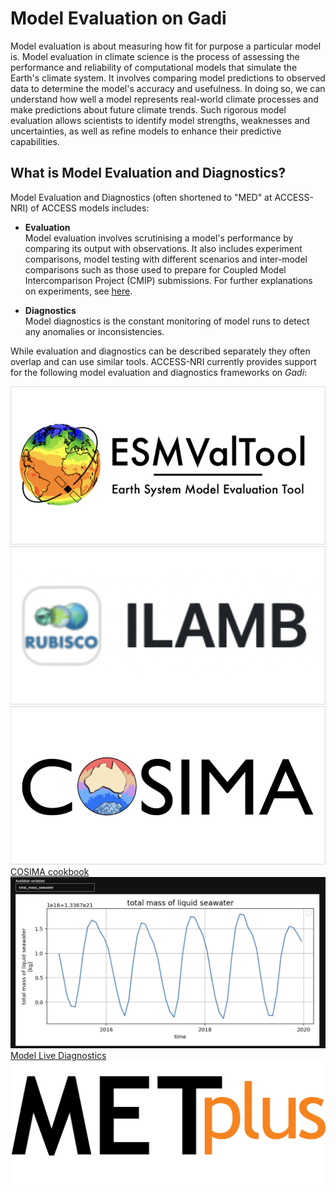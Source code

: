 # Model Evaluation on Gadi

Model evaluation is about measuring how fit for purpose a particular model is. Model evaluation in climate science is the process of assessing the performance and reliability of computational models that simulate the Earth's climate system. It involves comparing model predictions to observed data to determine the model's accuracy and usefulness. In doing so, we can understand how well a model represents real-world climate processes and make predictions about future climate trends. Such rigorous model evaluation allows scientists to identify model strengths, weaknesses and uncertainties, as well as refine models to enhance their predictive capabilities. 

## What is Model Evaluation and Diagnostics?

Model Evaluation and Diagnostics (often shortened to "MED" at ACCESS-NRI) of ACCESS models includes:

- **Evaluation**<br>
    Model evaluation involves scrutinising a model's performance by comparing its output with observations. It also includes experiment comparisons, model testing with different scenarios and inter-model comparisons such as those used to prepare for Coupled Model Intercomparison Project (CMIP) submissions. For further explanations on experiments, see [here](../../about/user_support/#frequently-asked-questions-faq).

- **Diagnostics**<br>
    Model diagnostics is the constant monitoring of model runs to detect any anomalies or inconsistencies. 


While evaluation and diagnostics can be described separately they often overlap and can use similar tools. ACCESS-NRI currently provides support for the following model evaluation and diagnostics frameworks on <i>Gadi</i>:

<div class="card-container">
    <a href="esmvaltool_workflow" class="vertical-card aspect-ratio2to1">
        <div class="card-image-container">
            <img src="../../assets/model_evaluation/logo_esmvaltool.png" alt="ESMValTool" class="img-cover"></img>
        </div>
        <!--<div class="card-text-container bold">ESMValTool</div> -->
    </a>
    <a href="ilamb_workflow" class="vertical-card aspect-ratio2to1">
        <div class="card-image-container">
            <img src="../../assets/model_evaluation/logo_ilamb.png" alt="ILAMB" class="img-cover"></img>
        </div>
        <!-- <div class="card-text-container bold">ILAMB</div> -->
    </a>
    <a href="cosima" class="vertical-card aspect-ratio2to1">
        <div class="card-image-container">
            <img src="../../assets/model_evaluation/logo_cosima.png" alt="Pangeo/COSIMA" class="img-cover"></img>
        </div>
        <div class="card-text-container bold">COSIMA cookbook</div>
    </a>
    <a href="model_live_diagnostics" class="vertical-card aspect-ratio2to1">
        <div class="card-image-container">
            <img src="../../assets/model_evaluation/live_diagnostics/tutorial_image_4.png" alt="Model Live Diagnostics" class="img-contain white-background"></img>
        </div>
        <div class="card-text-container bold">Model Live Diagnostics</div>
    </a>
    <a href="metplus" class="vertical-card aspect-ratio2to1">
        <div class="card-image-container">
            <img src="../../assets/model_evaluation/METplus_logo.png" alt="METplus" class="img-contain white-background"></img>
        </div>
        <!-- <div class="card-text-container bold">METplus</div> -->
    </a>
</div>

<!-- The best way to get our help is by raising an issue on the <a href="https://forum.access-hive.org.au/" target="_blank">community forum</a> with tags `help` and another tag for the specific framework. 

### Tools in development

For the evaluation and diagnosis of ACCESS climate models, the following tools are currently being setup:  

* Data format processing tools like APP4  
* An Evaluation Recipe Gallery with searching functionality  

In future, ACCESS-NRI aims to support a broader range of frameworks and recipes that are currently not supported, but are listed in <a href="\community_resources/community_med">Community Resources</a>.-->